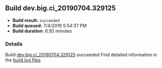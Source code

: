 ## Build dev.big.ci_20190704.329125
- **Build result:** `succeeded`
- **Build queued:** 7/4/2019 5:54:37 PM
- **Build duration:** 6.92 minutes
### Details
Build [dev.big.ci_20190704.329125](https://winappstudio.visualstudio.com/web/build.aspx?pcguid=a4ef43be-68ce-4195-a619-079b4d9834c2&builduri=vstfs%3a%2f%2f%2fBuild%2fBuild%2f29125) succeeded
Find detailed information in the [build log files](https://uwpctdiags.blob.core.windows.net/buildlogs/dev.big.ci_20190704.329125_logs.zip)
